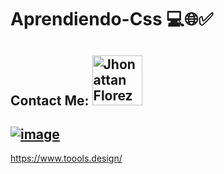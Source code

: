 # Aprendiendo-Css 💻🌐✅
## Contact Me: <a href="mailto:florezj328@gmail.com"> <img src="https://img.shields.io/badge/Gmail-red?style=for-the-badge&logo=gmail&logoColor=white" width="80px" alt="Jhonattan Florez"/> </a>

[![image](https://user-images.githubusercontent.com/101368711/205417291-f7102c30-ab08-4d02-80c1-a88c14576ae5.png)](https://jhonatan2022.github.io/Aprendiendo-Css/Aprendiendo%20css.html)
---
https://www.toools.design/
